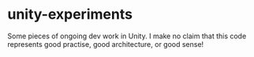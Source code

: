 # unity-experiments

Some pieces of ongoing dev work in Unity.
I make no claim that this code represents good practise, good architecture, or good sense!